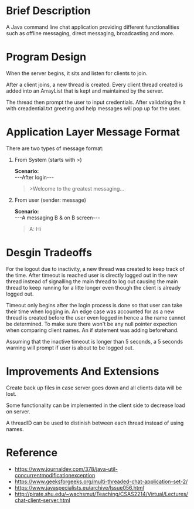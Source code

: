 # Brief Description
A Java command line chat application providing different functionalities such as offline messaging, direct messaging, broadcasting and more.

# Program Design
When the server begins, it sits and listen for clients to join. 

After a client joins, a new thread is created. Every client thread created is added into an ArrayList that is kept and maintained by the server. 

The thread then prompt the user to input credentials. After validating the it with creadential.txt greeting and help messages will pop up for the user. 

# Application Layer Message Format
There are two types of message format:
1. From System (starts with >)
   
   **Scenario:**\
   ---After login---
   >\>Welcome to the greatest messaging...

2. From user (sender: message)
   
   **Scenario:**\
   ---A messaging B & on B screen---
   >A: Hi              

# Desgin Tradeoffs
For the logout due to inactivity, a new thread was created to keep track of the time. After timeout is reached user is directly logged out in the new thread instead of signalling the main thread to log out causing the main thread to keep running for a litte longer even though the client is already logged out. 

Timeout only begins after the login process is done so that user can take their time when logging in. 
An edge case was accounted for as a new thread is created before the user even logged in hence a the name cannot be determined. To make sure there won't be any null pointer expection when comparing client names. An if statement was adding beforehand.   

Assuming that the inactive timeout is longer than 5 seconds, a 5 seconds warning will prompt if user is about to be logged out.

# Improvements And Extensions
Create back up files in case server goes down and all clients data will be lost.

Some functionality can be implemented in the client side to decrease load on server.

A threadID can be used to distinish between each thread instead of using names.  

# Reference
* https://www.journaldev.com/378/java-util-concurrentmodificationexception
* https://www.geeksforgeeks.org/multi-threaded-chat-application-set-2/ 
* https://www.javaspecialists.eu/archive/Issue056.html
* http://pirate.shu.edu/~wachsmut/Teaching/CSAS2214/Virtual/Lectures/chat-client-server.html
